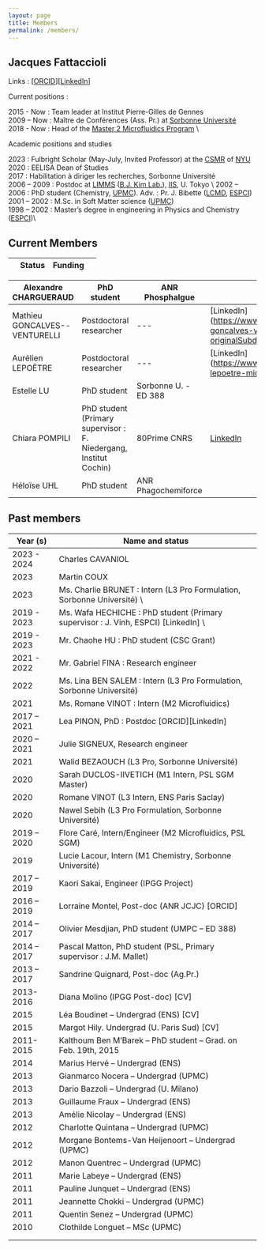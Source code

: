 ```yaml
---
layout: page
title: Members
permalink: /members/
---
```


## Jacques Fattaccioli

Links : [[ORCID](https://orcid.org/0000-0002-0095-2576)][[LinkedIn](https://www.linkedin.com/in/jacquesfattaccioli/)]

Current positions : 

2015 - Now : Team leader at Institut Pierre-Gilles de Gennes \
2009 – Now : Maître de Conférences (Ass. Pr.) at [Sorbonne Université](http://www.sorbonne-universite.fr/) \
2018 - Now : Head of the [Master 2 Microfluidics Program](https://microfluidics-master.fr/) \

Academic positions and studies

2023 : Fulbright Scholar (May-July, Invited Professor) at the [CSMR](https://as.nyu.edu/research-centers/csmr.html) of [NYU](http://www.nyu.edu) \
2020 : EELISA Dean of Studies \
2017 : Habilitation à diriger les recherches, Sorbonne Université  \
2006 – 2009 : Postdoc at [LIMMS](http://limmshp.iis.u-tokyo.ac.jp/) ([B.J. Kim Lab.](http://www.kimlab.iis.u-tokyo.ac.jp/english/index.html)), [IIS](http://iis.u-tokyo.ac.jp/), U. Tokyo  \\
2002 – 2006 : PhD student (Chemistry, [UPMC](http://www.upmc.fr/)). Adv. : Pr. J. Bibette ([LCMD](https://www.lcmd.espci.fr/), [ESPCI](http://www.espci.fr/)) \
2001 – 2002 : M.Sc. in Soft Matter science ([UPMC](http://www.upmc.fr/)) \
1998 – 2002 : Master’s degree in engineering in Physics and Chemistry ([ESPCI](http://www.espci.fr/))\

## Current Members

|  | Status | Funding |  |
|---|---|---|---|

|Alexandre CHARGUERAUD| PhD student | ANR Phosphalgue |[LinkedIn](https://www.linkedin.com/in/alexandre-chargueraud-1018721a5/)|
|---|---|---|---|
|Mathieu GONCALVES--VENTURELLI | Postdoctoral researcher |---| [LinkedIn](https://www.linkedin.com/in/mathieu-goncalves-venturelli/?originalSubdomain=fr|
|Aurélien LEPOËTRE | Postdoctoral researcher |---| [LinkedIn](https://www.linkedin.com/in/aurelien-lepoetre-microfluidics/|
| Estelle LU | PhD student | Sorbonne U. - ED 388 |  |
| Chiara POMPILI | PhD student (Primary supervisor : F. Niedergang, Institut Cochin) | 80Prime CNRS | [LinkedIn](https://www.linkedin.com/in/chiara-pompili-855320230/) |
| Héloïse UHL | PhD student | ANR Phagochemiforce |  |



## Past members

| Year (s) | Name and status |
|---|---|
| 2023 - 2024 | Charles CAVANIOL | Postdoctoral researcher | [LinkedIn](https://www.linkedin.com/in/charles-cavaniol-928268130/?originalSubdomain=fr/) |
| 2023 | Martin COUX | Postdoctoral researcher - ANR Phosphalgues - [LinkedIn](https://www.linkedin.com/in/martin-coux/) |
| 2023 | Ms. Charlie BRUNET : Intern (L3 Pro Formulation, Sorbonne Université) \ |
| 2019 - 2023 | Ms. Wafa HECHICHE : PhD student (Primary supervisor : J. Vinh, ESPCI) [LinkedIn] \ |
| 2019 - 2023 | Mr. Chaohe HU : PhD student (CSC Grant)  |
| 2021 - 2022 | Mr. Gabriel FINA : Research engineer  |
| 2022 | Ms. Lina BEN SALEM : Intern (L3 Pro Formulation, Sorbonne Université)  |
| 2021 | Ms. Romane VINOT : Intern (M2 Microfluidics)  |
| 2017 – 2021 | Lea PINON, PhD : Postdoc [ORCID][LinkedIn]  |
| 2020 – 2021 |  Julie SIGNEUX, Research engineer  |
| 2021 |  Walid BEZAOUCH (L3 Pro, Sorbonne Université)  |
| 2020 |  Sarah DUCLOS-IIVETICH (M1 Intern, PSL SGM Master)  |
| 2020 |  Romane VINOT (L3 Intern, ENS Paris Saclay)  |
| 2020 |  Nawel Sebih (L3 Pro Formulation, Sorbonne Université)  |
| 2019 – 2020 |  Flore Caré, Intern/Engineer (M2 Microfluidics, PSL SGM)  |
| 2019 |  Lucie Lacour, Intern (M1 Chemistry, Sorbonne Université)  |
| 2017 – 2019 |  Kaori Sakai, Engineer (IPGG Project)  |
| 2016 – 2019 |  Lorraine Montel, Post-doc (ANR JCJC) [ORCID]  |
| 2014 – 2017 |  Olivier Mesdjian, PhD student (UMPC – ED 388)  |
| 2014 – 2017 |  Pascal Matton, PhD student (PSL, Primary supervisor : J.M. Mallet)  |
| 2013 – 2017 |  Sandrine Quignard, Post-doc (Ag.Pr.)  |
| 2013-2016 |  Diana Molino (IPGG Post-doc) [CV]  |
| 2015 |  Léa Boudinet – Undergrad (ENS) [CV]  |
| 2015 |  Margot Hily. Undergrad (U. Paris Sud) [CV]  |
| 2011-2015 |  Kalthoum Ben M’Barek – PhD student – Grad. on Feb. 19th, 2015  |
| 2014 | Marius Hervé – Undergrad (ENS) |
| 2013 |  Gianmarco Nocera – Undergrad (UPMC)  |
| 2013 | Dario Bazzoli – Undergrad (U. Milano)  |
| 2013 |  Guillaume Fraux – Undergrad (ENS)  |
| 2013 | Amélie Nicolay – Undergrad (ENS)  |
| 2012 |  Charlotte Quintana – Undergrad (UPMC)  |
| 2012 |  Morgane Bontems-Van Heijenoort – Undergrad (UPMC)  |
| 2012 |  Manon Quentrec – Undergrad (UPMC)  |
| 2011 |  Marie Labeye – Undergrad (ENS)  |
| 2011 |  Pauline Junquet – Undergrad (ENS)  |
| 2011 |  Jeannette Chokki – Undergrad (UPMC)  |
| 2011 |  Quentin Senez – Undergrad (UPMC)  |
| 2010 |  Clothilde Longuet – MSc (UPMC)  |
|  |  |
|  |  |